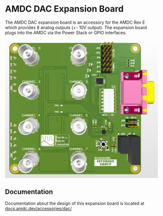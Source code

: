 # AMDC DAC Expansion Board

The AMDC DAC expansion board is an accessory for the AMDC Rev E which provides 8 analog outputs (+- 10V output). The expansion board plugs into the AMDC via the Power Stack or GPIO interfaces. 

![PCD_3D](REV20220405C/PCB_3D_Top.png)

## Documentation

Documentation about the design of this expansion board is located at [docs.amdc.dev/accessories/dac/](https://docs.amdc.dev/accessories/dac/index.html)
